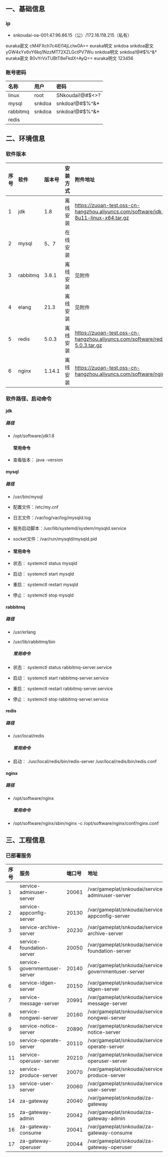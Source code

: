 ## 一、基础信息

### ip

- snkoudai-oa-001:47.96.86.15（公）/172.16.118.215（私有）

euraka密文 cM4FXch7c4iEl14jLcIw0A==
euraka明文 snkdoa
snkdoa密文 yGW4xYx6vY6kq1NzzMT72XZLGctPV7Wu
snkdoa明文 snkdoa!@#$%^&*
euraka密文 B0vYrVxTUBtT8eFkdX+AyQ==
euraka明文 123456

### 账号密码

| 名称       | 用户     | 密码              |
|:---------|:-------|:----------------|
| linux    | root   | SNkoudai!@#$<>? |
| mysql    | snkdoa | snkdoa!@#$%^&*  |
| rabbitmq | snkdoa | snkdoa!@#$%^&*  |
| redis    |        |                 |

## 二、环境信息

### 软件版本

| 序号  | 软件       | 版本号    | 安装方式 | 附件地址                                                                               |
|:----|:---------|:-------|:-----|:-----------------------------------------------------------------------------------|
| 1   | jdk      | 1.8    | 离线安装 | https://zuoan-test.oss-cn-hangzhou.aliyuncs.com/software/jdk-8u11-linux-x64.tar.gz |
| 2   | mysql    | 5、7    | 在线安装 |                                                                                    |
| 3   | rabbitmq | 3.8.1  | 离线安装 | 见附件                                                                                |
| 4   | elang    | 21.3   | 离线安装 | 见附件                                                                                |
| 5   | redis    | 5.0.3  | 离线安装 | https://zuoan-test.oss-cn-hangzhou.aliyuncs.com/software/redis-5.0.3.tar.gz        |
| 6   | nginx    | 1.14.1 | 离线安装 | https://zuoan-test.oss-cn-hangzhou.aliyuncs.com/software/nginx.zip                 |

### 软件路径、启动命令

#### jdk

##### 路径

- /opt/software/jdk1.8

  #### 常用命令


- 查看版本： java -version

#### mysql

##### 路径

- /usr/bin/mysql

- 配置文件：/etc/my.cnf

- 日志文件：/var/log/var/log/mysqld.log

- 服务启动脚本：/usr/lib/systemd/system/mysqld.service

- socket文件：/var/run/mysqld/mysqld.pid

- #### 常用命令

- 状态： systemctl status mysqld

- 启动： systemctl start mysqld

- 重启： systemctl restart mysqld

- 停止： systemctl stop mysqld

#### rabbitmq

##### 路径

- /usr/erlang

- /usr/lib/rabbitmq/bin

  ##### 常用命令

- 状态： systemctl status rabbitmq-server.service

- 启动： systemctl start rabbitmq-server.service

- 重启： systemctl restart rabbitmq-server.service

- 停止： systemctl stop rabbitmq-server.service

#### redis

##### 路径

- /usr/local/redis

  ##### 常用命令

- 启动： ./usr/local/redis/bin/redis-server /usr/local/redis/bin/redis.conf

#### nginx

##### 路径

- /opt/software/nginx

  ##### 常用命令

- /opt/software/nginx/sbin/nginx -c /opt/software/nginx/conf/nginx.conf

## 三、工程信息

### 已部署服务

| 序号  | 服务                            | 端口号   | 地址                                                   |
|:----|:------------------------------|:------|:-----------------------------------------------------|
| 1   | service-adminuser-server      | 20061 | /var/gameplat/snkoudai/service-adminuser-server      |
| 2   | service-appconfig-server      | 20130 | /var/gameplat/snkoudai/service-appconfig-server      |
| 3   | service-archive-server        | 20230 | /var/gameplat/snkoudai/service-archive-server        |
| 4   | service-foundation-server     | 20050 | /var/gameplat/snkoudai/service-foundation-server     |
| 5   | service-governmentuser-server | 20140 | /var/gameplat/snkoudai/service-governmentuser-server |
| 6   | service-idgen-server          | 20150 | /var/gameplat/snkoudai/service-idgen-server          |
| 7   | service-message-server        | 20991 | /var/gameplat/snkoudai/service-message-server        |
| 8   | service-nongwei-server        | 20160 | /var/gameplat/snkoudai/service-nongwei-server        |
| 9   | service-notice-server         | 20890 | /var/gameplat/snkoudai/service-notice-server         |
| 10  | service-operate-server        | 20110 | /var/gameplat/snkoudai/service-operate-server        |
| 11  | service-operuser-server       | 20210 | /var/gameplat/snkoudai/service-operuser-server       |
| 12  | service-produce-server        | 20070 | /var/gameplat/snkoudai/service-produce-server        |
| 13  | service-user-server           | 20060 | /var/gameplat/snkoudai/service-user-server           |
| 14  | za-gateway                    | 20040 | /var/gameplat/snkoudai/za-gateway                    |
| 15  | za-gateway-admin              | 20042 | /var/gameplat/snkoudai/za-gateway-admin              |
| 16  | za-gateway-consume            | 20041 | /var/gameplat/snkoudai/za-gateway-consume            |
| 17  | za-gateway-operuser           | 20044 | /var/gameplat/snkoudai/za-gateway-operuser           |

